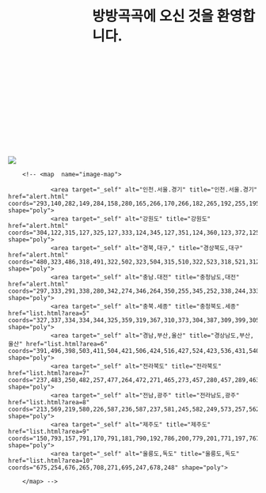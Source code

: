 <!DOCTYPE html>
<html>
<head>
	<meta charset="utf-8">
	<title>한국 8도 마우스오버 테스트</title>
    <link rel="stylesheet" type="text/css" href="css/style.css" />
    <link rel="stylesheet" type="text/css" href="css/color.css" />
    <h1 style="margin-left:170px">방방곡곡에 오신 것을 환영합니다.</h1>
</head>
<body style= "margin-left:240px">
    <nav style="margin-left:740px" id="top_menu">
        <table>
            <tr>
                <a href="login.html">로그인   |</a>
                <a href="join.html">회원가입 |</a>
            </tr>
        </table>    
    </nav><!--top_menu-->
        <a href = "alert.html"><img src="그림1.png" style="text-align: center" ></a>

        <!-- <map  name="image-map">
              
                <area target="_self" alt="인천.서울.경기" title="인천.서울.경기" href="alert.html" coords="293,140,282,149,284,158,280,165,266,170,266,182,265,192,255,195,255,206,249,206,246,211,234,212,220,210,212,205,213,218,214,229,221,235,235,247,245,257,249,263,256,277,260,282,268,288,265,294,253,291,244,291,248,301,251,308,260,301,263,310,259,317,268,326,270,336,276,338,282,334,293,328,299,322,311,323,310,329,315,332,319,337,323,328,330,320,343,312,351,314,358,306,363,299,366,291,372,285,368,269,372,262,378,250,368,241,359,237,346,232,344,221,336,212,343,211,347,203,342,196,349,190,349,184,341,177,338,172,333,165,326,164,314,156,308,150,303,143" shape="poly">
                <area target="_self" alt="강원도" title="강원도" href="alert.html" coords="304,122,315,127,325,127,333,124,345,127,351,124,360,123,372,125,387,127,391,120,410,125,415,122,427,118,438,107,440,95,442,88,444,82,452,89,454,101,461,113,468,128,476,138,476,147,481,158,485,166,490,172,501,187,502,196,507,201,512,206,517,209,524,219,529,230,534,239,538,247,542,254,548,264,555,273,562,281,566,291,568,300,560,304,558,311,546,307,533,306,515,304,516,310,504,303,503,309,492,313,482,305,469,305,463,301,455,297,451,293,443,288,432,288,423,288,416,294,410,279,399,284,396,294,390,295,382,295,384,287,385,280,385,269,386,261,388,250,390,239,382,237,371,234,365,221,356,224,354,210,357,205,358,193,363,183,359,176,350,171,344,164,346,155,340,157,329,157,322,156,327,149,326,143,317,147,313,143,308,136,306,135,299,132" shape="poly">
                <area target="_self" alt="경북,대구," title="경상북도,대구" href="alert.html" coords="480,323,486,318,491,322,502,323,504,315,510,322,523,318,521,312,528,314,537,312,548,320,557,322,560,316,564,310,568,304,572,315,571,325,571,337,571,344,579,353,576,362,577,371,574,382,575,394,578,405,572,413,572,424,571,437,570,449,574,462,575,474,582,479,592,476,594,470,588,489,588,501,584,515,582,526,579,539,584,544,573,558,573,567,566,566,562,559,558,554,550,549,541,540,539,534,528,525,515,525,509,532,501,535,495,534,486,534,476,528,477,522,466,524,458,529,452,524,444,524,437,527,437,514,429,501,424,491,420,495,414,498,403,492,401,485,399,476,409,468,410,455,414,450,417,440,415,433,407,427,398,429,392,426,396,418,396,411,396,404,395,394,385,385,403,385,404,373,412,376,418,375,418,366,417,359,426,357,432,361,437,351,445,354,451,360,457,354,464,345,464,337,468,332,474,327" shape="poly">
                <area target="_self" alt="충남.대전" title="충청남도,대전" href="alert.html" coords="297,333,291,338,280,342,274,346,264,350,255,345,252,338,244,333,232,334,228,329,222,323,212,327,200,328,209,340,201,352,194,363,191,350,177,357,186,369,198,372,195,381,199,390,202,405,206,391,213,385,218,388,219,399,221,413,228,421,228,444,230,455,234,460,241,472,247,472,251,465,260,460,270,447,280,447,290,454,300,464,304,458,313,455,322,453,329,458,336,465,340,473,349,472,356,465,350,451,348,444,339,439,332,426,339,423,343,418,338,415,331,412,325,409,321,397,321,389,313,382,317,375,319,365,330,361,320,352,316,344,307,344" shape="poly">
                <area target="_self" alt="충북.세종" title="충청북도.세종" href="list.html?area=5" coords="327,337,334,334,344,325,359,319,367,310,373,304,387,309,399,305,401,297,409,303,417,301,433,296,433,307,441,307,450,309,462,314,469,316,469,322,460,330,451,337,451,346,440,339,431,337,431,346,416,348,412,347,409,357,407,365,394,357,391,367,387,377,380,380,378,391,386,394,385,404,381,408,383,416,381,427,383,434,387,438,393,439,402,439,402,445,396,450,398,462,391,467,381,469,372,461,363,454,361,447,361,439,355,435,351,434,353,424,358,411,350,406,340,402,332,392,330,383,326,378,337,365,343,356,340,349,333,345" shape="poly">
                <area target="_self" alt="경남,부산,울산" title="경상남도,부산,울산" href="list.html?area=6" coords="391,496,398,503,411,504,421,506,424,516,427,524,423,536,431,540,440,533,448,540,457,539,467,533,469,541,478,541,485,541,497,541,506,541,520,534,526,536,522,542,524,551,537,551,541,558,551,564,559,568,563,577,563,587,556,594,551,598,545,602,539,608,532,616,511,607,503,609,488,600,484,593,476,604,481,612,466,609,459,620,466,622,455,628,459,638,462,648,462,658,451,645,447,628,444,636,428,637,417,627,415,618,408,621,399,624,391,630,385,625,375,613,371,600,365,589,367,575,371,565,373,555,366,544,367,529,369,515,379,510,386,502" shape="poly">
                <area target="_self" alt="전라북도" title="전라북도" href="list.html?area=7" coords="237,483,250,482,257,477,264,472,271,465,273,457,280,457,289,463,292,471,303,467,314,465,324,462,328,475,331,483,340,480,349,482,355,475,360,484,366,477,369,471,378,473,389,479,391,488,385,494,379,499,368,505,363,513,358,524,355,539,356,549,359,556,360,564,360,574,357,579,349,577,344,571,333,576,320,578,313,577,300,576,294,577,294,567,294,557,284,557,282,564,275,561,269,551,251,556,250,563,247,569,242,573,235,573,230,577,220,570,216,559,230,553,241,549,247,549,244,540,236,538,223,534,231,524,238,521,241,511,248,510,258,516,250,502,263,498,264,490,256,490,237,492" shape="poly">
                <area target="_self" alt="전남,광주" title="전라남도,광주" href="list.html?area=8" coords="213,569,219,580,226,587,236,587,237,581,245,582,249,573,257,562,266,563,269,572,279,573,284,567,287,579,286,586,294,585,304,582,317,581,328,581,336,585,338,579,353,580,358,592,360,601,363,612,376,620,379,630,379,636,360,638,352,642,357,652,362,655,373,653,380,654,377,666,368,666,362,675,359,681,356,667,349,659,346,651,333,657,331,667,335,676,345,689,331,688,328,697,330,697,329,704,325,710,315,704,307,700,302,697,302,687,310,683,314,688,316,679,322,678,319,665,310,665,302,672,292,674,284,681,280,688,281,697,282,705,273,709,262,707,259,700,262,692,256,688,252,699,251,705,237,715,231,720,235,726,227,724,222,715,219,706,218,699,206,693,201,688,197,681,196,666,205,681,214,686,221,684,232,684,238,684,232,677,228,669,224,664,212,664,218,657,215,651,215,638,211,632,215,620,222,608,213,609,208,606,206,596,199,596,210,583,206,588" shape="poly">
                <area target="_self" alt="제주도" title="제주도" href="list.html?area=9" coords="150,793,157,791,170,791,181,790,192,786,200,779,201,771,197,767,178,764,188,764,165,770,157,773,150,779,147,785" shape="poly">
                <area target="_self" alt="울릉도,독도" title="울릉도,독도" href="list.html?area=10" coords="675,254,676,265,708,271,695,247,678,248" shape="poly">
            
        </map> -->
</body>
</map>
</html>



